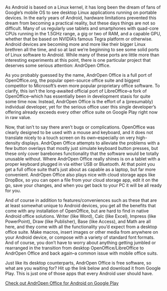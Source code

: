 <!--t AndrOpen Office – Finally the Real Deal Comes to Android t-->
<!--tag 2013,archive,features,mobile,tech,thinkboxly tag-->
<!--image /content/images/andropen-office-finally-real-deal/andropenoffice-1024x640.png image-->
  
As Android is based on a Linux kernel, it has long been the dream of fans of Google’s mobile OS to see desktop Linux applications running on portable devices. In the early years of Android, hardware limitations prevented this dream from becoming a practical reality, but these days things are not so difficult. Many of us regularly use tablets and smartphones with quad-core CPUs running in the 1.5GHz range, a gig or two of RAM, and a capable GPU, whether that be based on NVIDIA’s famous Tegra platform or otherwise. Android devices are becoming more and more like their bigger Linux brethren all the time, and so at last we’re beginning to see some solid ports of Linux software to Android. While many of these ports are little more than interesting experiments at this point, there is one particular project that deserves some serious attention: AndrOpen Office.  
  
As you probably guessed by the name, AndrOpen Office is a full port of OpenOffice.org, the popular open-source office suite and biggest competitor to Microsoft’s even more popular proprietary office software. To clarify, this isn’t the long-awaited official port of LibreOffice–a fork of OpenOffice–which has essentially been in development stasis for quite some time now. Instead, AndrOpen Office is the effort of a (presumably) individual developer, yet for the serious office user this single developer’s offering already exceeds every other office suite on Google Play right now in raw value.  
  
Now, that isn’t to say there aren’t bugs or complications. OpenOffice was clearly designed to be used with a mouse and keyboard, and it does not translate nicely to a touch screen on its own–especially on very high-density displays. AndrOpen Office attempts to alleviate the problems with a few button overlays that mostly just simulate keyboard button presses, but these only cover barebones functionality that the software would be totally unusable without. Where AndrOpen Office really shines is on a tablet with a proper keyboard plugged in via either USB or Bluetooth. At that point you get a full office suite that’s just about as capable as a laptop, but far more convenient. AndrOpen Office also plays nice with cloud storage apps like DropBox, so you can open a file from your cloud storage app, edit it on the go, save your changes, and when you get back to your PC it will be all ready for you.  
  
And of course in addition to features/conveniences such as these that are at least somewhat unique to Android devices, you get all the benefits that come with any installation of OpenOffice, but are hard to find in native Android office solutions. Writer (like Word), Calc (like Excel), Impress (like PowerPoint), Draw (like Publisher), Base (like Access), and Math are all here, and they come with all the functionality you’d expect from a desktop office suite. Make macros, insert images or other media from anywhere on your Android device, or compose with a variety of standard font formats. And of course, you don’t have to worry about anything getting jumbled or rearranged in the transition from desktop OpenOffice/LibreOffice to AndrOpen Office and back again–a common issue with mobile office suits.  
  
Just like its desktop counterparts, AndrOpen Office is free software, so what are you waiting for? Hit up the link below and download it from Google Play. This is just one of those apps that every Android user should have.  
  
[Check out AndrOpen Office for Android on Google Play](https://play.google.com/store/apps/details?id=com.andropenoffice)
